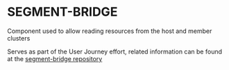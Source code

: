 # SEGMENT-BRIDGE

Component used to allow reading resources from the host and member clusters

Serves as part of the User Journey effort,
related information can be found at the [segment-bridge repository](https://github.com/redhat-appstudio/segment-bridge)

